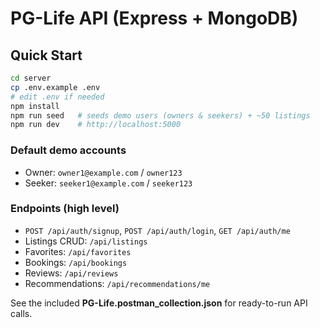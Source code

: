 # PG-Life API (Express + MongoDB)

## Quick Start
```bash
cd server
cp .env.example .env
# edit .env if needed
npm install
npm run seed   # seeds demo users (owners & seekers) + ~50 listings
npm run dev    # http://localhost:5000
```

### Default demo accounts
- Owner: `owner1@example.com` / `owner123`
- Seeker: `seeker1@example.com` / `seeker123`

### Endpoints (high level)
- `POST /api/auth/signup`, `POST /api/auth/login`, `GET /api/auth/me`
- Listings CRUD: `/api/listings`
- Favorites: `/api/favorites`
- Bookings: `/api/bookings`
- Reviews: `/api/reviews`
- Recommendations: `/api/recommendations/me`

See the included **PG-Life.postman_collection.json** for ready-to-run API calls.
